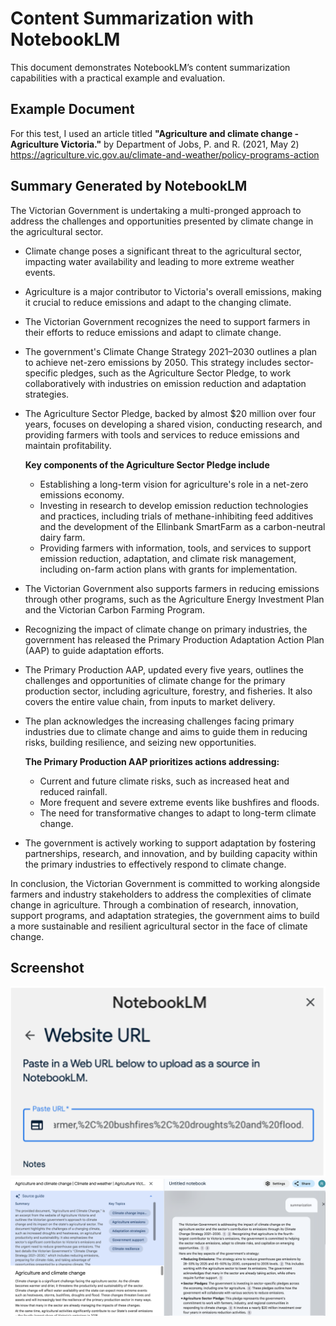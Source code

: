 # Content Summarization with NotebookLM

This document demonstrates NotebookLM’s content summarization capabilities with a practical example and evaluation.

## Example Document

For this test, I used an article titled **"Agriculture and climate change - Agriculture Victoria."** by Department of Jobs, P. and R. (2021, May 2)
https://agriculture.vic.gov.au/climate-and-weather/policy-programs-action
‌

## Summary Generated by NotebookLM

The Victorian Government is undertaking a multi-pronged approach to address the challenges and opportunities presented by climate change in the agricultural sector.

* Climate change poses a significant threat to the agricultural sector, impacting water availability and leading to more extreme weather events.
* Agriculture is a major contributor to Victoria's overall emissions, making it crucial to reduce emissions and adapt to the changing climate.
* The Victorian Government recognizes the need to support farmers in their efforts to reduce emissions and adapt to climate change.
* The government's Climate Change Strategy 2021–2030 outlines a plan to achieve net-zero emissions by 2050. This strategy includes sector-specific pledges, such as the Agriculture Sector Pledge, to work collaboratively with industries on emission reduction and adaptation strategies.
* The Agriculture Sector Pledge, backed by almost $20 million over four years, focuses on developing a shared vision, conducting research, and providing farmers with tools and services to reduce emissions and maintain profitability.

  **Key components of the Agriculture Sector Pledge include**
  * Establishing a long-term vision for agriculture's role in a net-zero emissions economy.
  * Investing in research to develop emission reduction technologies and practices, including trials of methane-inhibiting feed additives and the development of the Ellinbank SmartFarm as a carbon-neutral dairy farm.
  * Providing farmers with information, tools, and services to support emission reduction, adaptation, and climate risk management, including on-farm action plans with grants for implementation.

* The Victorian Government also supports farmers in reducing emissions through other programs, such as the Agriculture Energy Investment Plan and the Victorian Carbon Farming Program.
* Recognizing the impact of climate change on primary industries, the government has released the Primary Production Adaptation Action Plan (AAP) to guide adaptation efforts.
* The Primary Production AAP, updated every five years, outlines the challenges and opportunities of climate change for the primary production sector, including agriculture, forestry, and fisheries. It also covers the entire value chain, from inputs to market delivery.
* The plan acknowledges the increasing challenges facing primary industries due to climate change and aims to guide them in reducing risks, building resilience, and seizing new opportunities.

  **The Primary Production AAP prioritizes actions addressing:**
  * Current and future climate risks, such as increased heat and reduced rainfall.
  * More frequent and severe extreme events like bushfires and floods.
  * The need for transformative changes to adapt to long-term climate change.
    
* The government is actively working to support adaptation by fostering partnerships, research, and innovation, and by building capacity within the primary industries to effectively respond to climate change.

In conclusion, the Victorian Government is committed to working alongside farmers and industry stakeholders to address the complexities of climate change in agriculture. Through a combination of research, innovation, support programs, and adaptation strategies, the government aims to build a more sustainable and resilient agricultural sector in the face of climate change.

## Screenshot

![summarization](link_to_upload.png)
![summarization](link_to_summarization.png)
